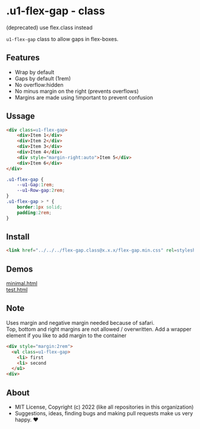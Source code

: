 # .u1-flex-gap - class
(deprecated) use flex.class instead

`u1-flex-gap` class to allow gaps in flex-boxes.

## Features

- Wrap by default
- Gaps by default (1rem)
- No overflow:hidden
- No minus margin on the right (prevents overflows)
- Margins are made using !important to prevent confusion

## Ussage

```html
<div class=u1-flex-gap>
    <div>Item 1</div>
    <div>Item 2</div>
    <div>Item 3</div>
    <div>Item 4</div>
    <div style="margin-right:auto">Item 5</div>
    <div>Item 6</div>
</div>
```

```css
.u1-flex-gap {
    --u1-Gap:1rem;
    --u1-Row-gap:2rem;
}
.u1-flex-gap > * {
    border:1px solid;
    padding:2rem;
}
```

## Install

```html
<link href="../../../flex-gap.class@x.x.x/flex-gap.min.css" rel=stylesheet>
```

## Demos

[minimal.html](http://gcdn.li/u1ui/flex-gap.class@main/tests/minimal.html)  
[test.html](http://gcdn.li/u1ui/flex-gap.class@main/tests/test.html)  

## Note

Uses margin and negative margin needed because of safari.  
Top, bottom and right margins are not allowed / overwritten.
Add a wrapper element if you like to add margin to the container

```html
<div style="margin:2rem">
  <ul class=u1-flex-gap>
    <li> first
    <li> second  
  </u1>
<div>
```

## About

- MIT License, Copyright (c) 2022 <u1> (like all repositories in this organization) <br>
- Suggestions, ideas, finding bugs and making pull requests make us very happy. ♥

